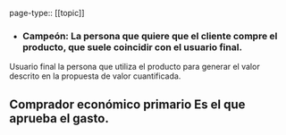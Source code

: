 page-type:: [[topic]]
- ### Campeón: La persona que quiere que el cliente compre el producto, que suele coincidir con el usuario final.

Usuario final la persona que utiliza el producto para generar el valor descrito en la propuesta de valor cuantificada.

Comprador económico primario Es el que aprueba el gasto.
  - 


